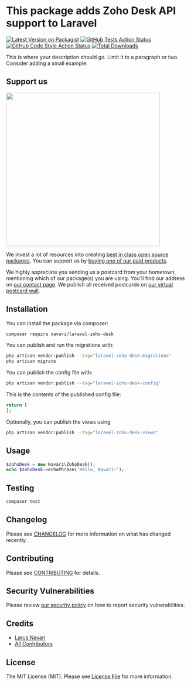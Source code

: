 # This package adds Zoho Desk API support to Laravel

[![Latest Version on Packagist](https://img.shields.io/packagist/v/navari/laravel-zoho-desk.svg?style=flat-square)](https://packagist.org/packages/navari/laravel-zoho-desk)
[![GitHub Tests Action Status](https://img.shields.io/github/actions/workflow/status/navari/laravel-zoho-desk/run-tests.yml?branch=main&label=tests&style=flat-square)](https://github.com/navari/laravel-zoho-desk/actions?query=workflow%3Arun-tests+branch%3Amain)
[![GitHub Code Style Action Status](https://img.shields.io/github/actions/workflow/status/navari/laravel-zoho-desk/fix-php-code-style-issues.yml?branch=main&label=code%20style&style=flat-square)](https://github.com/navari/laravel-zoho-desk/actions?query=workflow%3A"Fix+PHP+code+style+issues"+branch%3Amain)
[![Total Downloads](https://img.shields.io/packagist/dt/navari/laravel-zoho-desk.svg?style=flat-square)](https://packagist.org/packages/navari/laravel-zoho-desk)

This is where your description should go. Limit it to a paragraph or two. Consider adding a small example.

## Support us

[<img src="https://github-ads.s3.eu-central-1.amazonaws.com/laravel-zoho-desk.jpg?t=1" width="419px" />](https://spatie.be/github-ad-click/laravel-zoho-desk)

We invest a lot of resources into creating [best in class open source packages](https://spatie.be/open-source). You can support us by [buying one of our paid products](https://spatie.be/open-source/support-us).

We highly appreciate you sending us a postcard from your hometown, mentioning which of our package(s) you are using. You'll find our address on [our contact page](https://spatie.be/about-us). We publish all received postcards on [our virtual postcard wall](https://spatie.be/open-source/postcards).

## Installation

You can install the package via composer:

```bash
composer require navari/laravel-zoho-desk
```

You can publish and run the migrations with:

```bash
php artisan vendor:publish --tag="laravel-zoho-desk-migrations"
php artisan migrate
```

You can publish the config file with:

```bash
php artisan vendor:publish --tag="laravel-zoho-desk-config"
```

This is the contents of the published config file:

```php
return [
];
```

Optionally, you can publish the views using

```bash
php artisan vendor:publish --tag="laravel-zoho-desk-views"
```

## Usage

```php
$zohoDesk = new Navari\ZohoDesk();
echo $zohoDesk->echoPhrase('Hello, Navari!');
```

## Testing

```bash
composer test
```

## Changelog

Please see [CHANGELOG](CHANGELOG.md) for more information on what has changed recently.

## Contributing

Please see [CONTRIBUTING](CONTRIBUTING.md) for details.

## Security Vulnerabilities

Please review [our security policy](../../security/policy) on how to report security vulnerabilities.

## Credits

- [Larus Navari](https://github.com/Navari)
- [All Contributors](../../contributors)

## License

The MIT License (MIT). Please see [License File](LICENSE.md) for more information.
